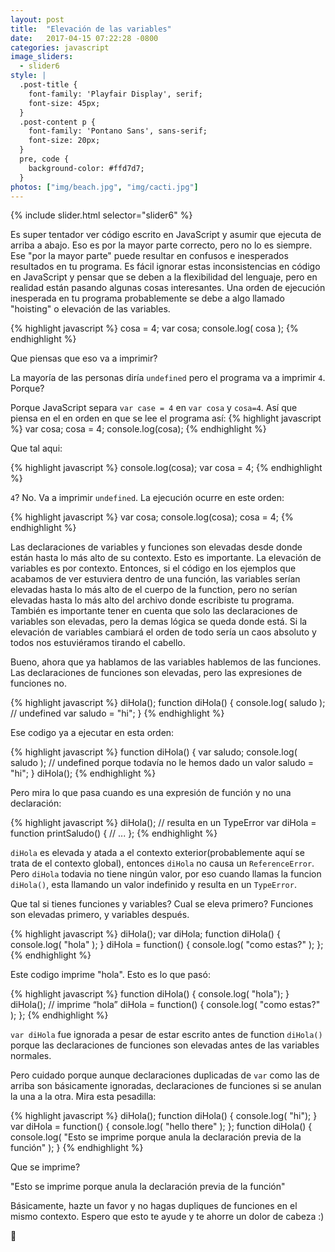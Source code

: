 ```yaml
---
layout: post
title:  "Elevación de las variables"
date:   2017-04-15 07:22:28 -0800
categories: javascript
image_sliders:
  - slider6
style: |
  .post-title {
    font-family: 'Playfair Display', serif;
    font-size: 45px;
  }
  .post-content p {
    font-family: 'Pontano Sans', sans-serif;
    font-size: 20px;
  }
  pre, code {
    background-color: #ffd7d7;
  }
photos: ["img/beach.jpg", "img/cacti.jpg"]
---
```


{% include slider.html selector="slider6" %}

Es super tentador ver código escrito en JavaScript y asumir que ejecuta de arriba a abajo. Eso es por la mayor parte correcto, pero no lo es siempre. Ese "por la mayor parte" puede resultar en confusos e inesperados resultados en tu programa. Es fácil ignorar estas inconsistencias en código en JavaScript y pensar que se deben a la flexibilidad del lenguaje, pero en realidad están pasando algunas cosas interesantes. Una orden de ejecución inesperada en tu programa probablemente se debe a algo llamado "hoisting" o elevación de las variables.

{% highlight javascript %}
cosa = 4;
var cosa;
console.log( cosa );
{% endhighlight %}

Que piensas que eso va a imprimir?

La mayoría de las personas diría `undefined` pero el programa va a imprimir `4`. Porque?

Porque JavaScript separa `var case = 4` en `var cosa` y `cosa=4`. Así que piensa en el en orden en que se lee el programa así:
{% highlight javascript %}
var cosa;
cosa = 4;
console.log(cosa);
{% endhighlight %}

Que tal aqui:

{% highlight javascript %}
console.log(cosa);
var cosa = 4;
{% endhighlight %}

`4`? No. Va a imprimir `undefined`. La ejecución ocurre en este orden:

{% highlight javascript %}
var cosa;
console.log(cosa);
cosa = 4;
{% endhighlight %}

Las declaraciones de variables y funciones son elevadas desde donde están hasta lo más alto de su contexto. Esto es importante. La elevación de variables es por contexto. Entonces, si el código en los ejemplos que acabamos de ver estuviera dentro de una función, las variables serían elevadas hasta lo más alto de el cuerpo de la function, pero no serían elevadas hasta lo más alto del archivo donde escribiste tu programa. También es importante tener en cuenta que solo las declaraciones de variables son elevadas, pero la demas lógica se queda donde está. Si la elevación de variables cambiará el orden de todo sería un caos absoluto y todos nos estuviéramos tirando el cabello.

Bueno, ahora que ya hablamos de las variables hablemos de las funciones. Las declaraciones de funciones son elevadas, pero las expresiones de funciones no.

{% highlight javascript %}
diHola();
function diHola() {
    console.log( saludo ); // undefined
    var saludo = "hi";
}
{% endhighlight %}

Ese codigo ya a ejecutar en esta orden:

{% highlight javascript %}
function diHola() {
    var saludo;
    console.log( saludo ); // undefined porque todavía no le hemos dado un valor
    saludo = "hi";
}
diHola();
{% endhighlight %}

Pero mira lo que pasa cuando es una expresión de función y no una declaración:

{% highlight javascript %}
diHola(); // resulta en un TypeError
var diHola = function printSaludo() {
    // ...
};
{% endhighlight %}

`diHola` es elevada y atada a el contexto exterior(probablemente aquí se trata de el contexto global), entonces `diHola` no causa un `ReferenceError`. Pero `diHola` todavia no tiene ningún valor, por eso cuando llamas la funcion `diHola()`, esta llamando un valor indefinido y resulta en un `TypeError`.

Que tal si tienes funciones y variables? Cual se eleva primero? Funciones son elevadas primero, y variables después.

{% highlight javascript %}
diHola();
var diHola;
function diHola() {
    console.log( "hola" );
}
diHola = function() {
    console.log( "como estas?" );
};
{% endhighlight %}

Este codigo imprime "hola". Esto es lo que pasó:

{% highlight javascript %}
function diHola() {
    console.log( "hola");
}
diHola(); // imprime “hola”
diHola = function() {
    console.log( "como estas?" );
};
{% endhighlight %}

`var diHola` fue ignorada a pesar de estar escrito antes de function `diHola()` porque las declaraciones de funciones son elevadas antes de las variables normales.

Pero cuidado porque aunque declaraciones duplicadas de `var` como las de arriba son básicamente ignoradas, declaraciones de funciones si se anulan la una a la otra. Mira esta pesadilla:

{% highlight javascript %}
diHola();
function diHola() {
    console.log( "hi");
}
var diHola = function() {
    console.log( "hello there" );
};
function diHola() {
    console.log( "Esto se imprime porque anula la declaración previa de la función" );
}
{% endhighlight %}

Que se imprime?

"Esto se imprime porque anula la declaración previa de la función"

Básicamente, hazte un favor y no hagas dupliques de funciones en el mismo contexto. Espero que esto te ayude y te ahorre un dolor de cabeza :)

👋
